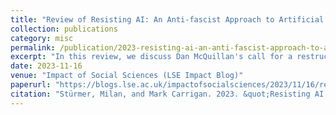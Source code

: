 ```yaml
---
title: "Review of Resisting AI: An Anti-fascist Approach to Artificial Intelligence"
collection: publications
category: misc
permalink: /publication/2023-resisting-ai-an-anti-fascist-approach-to-artificial-intelligence-review
excerpt: "In this review, we discuss Dan McQuillan's call for a restructuring of artificial intelligence which prioritises the common good over an algorithmic optimisation that reinforces the marginalisation of vulnerable groups."
date: 2023-11-16
venue: "Impact of Social Sciences (LSE Impact Blog)"
paperurl: "https://blogs.lse.ac.uk/impactofsocialsciences/2023/11/16/resisting-ai-an-anti-fascist-approach-to-artificial-intelligence-review/"
citation: "Stürmer, Milan, and Mark Carrigan. 2023. &quot;Resisting AI: An Anti-fascist Approach to Artificial Intelligence – review.&quot <i>Impact of Social Sciences (LSE Impact Blog)</i>. https://blogs.lse.ac.uk/impactofsocialsciences/2023/11/16/resisting-ai-an-anti-fascist-approach-to-artificial-intelligence-review/."
---
```

